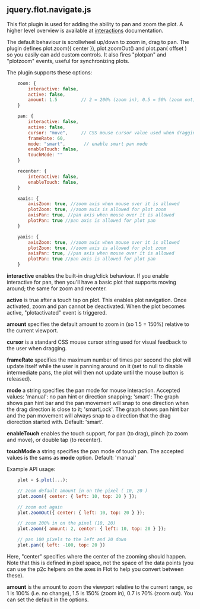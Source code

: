## jquery.flot.navigate.js

This flot plugin is used for adding the ability to pan and zoom the plot.
A higher level overview is available at [interactions](interactions.md) documentation.

The default behaviour is scrollwheel up/down to zoom in, drag
to pan. The plugin defines plot.zoom({ center }), plot.zoomOut() and
plot.pan( offset ) so you easily can add custom controls. It also fires
"plotpan" and "plotzoom" events, useful for synchronizing plots.

The plugin supports these options:
```js
    zoom: {
        interactive: false,
        active: false,
        amount: 1.5         // 2 = 200% (zoom in), 0.5 = 50% (zoom out)
    }

    pan: {
        interactive: false,
        active: false,
        cursor: "move",     // CSS mouse cursor value used when dragging, e.g. "pointer"
        frameRate: 60,
        mode: "smart",       // enable smart pan mode
        enableTouch: false,
        touchMode: ""
    }

    recenter: {
        interactive: false,
        enableTouch: false,
    }

    xaxis: {
        axisZoom: true, //zoom axis when mouse over it is allowed
        plotZoom: true, //zoom axis is allowed for plot zoom
        axisPan: true, //pan axis when mouse over it is allowed
        plotPan: true //pan axis is allowed for plot pan
    }

    yaxis: {
        axisZoom: true, //zoom axis when mouse over it is allowed
        plotZoom: true, //zoom axis is allowed for plot zoom
        axisPan: true, //pan axis when mouse over it is allowed
        plotPan: true //pan axis is allowed for plot pan
    }
```
**interactive** enables the built-in drag/click behaviour. If you enable
interactive for pan, then you'll have a basic plot that supports moving
around; the same for zoom and recenter.

**active** is true after a touch tap on plot. This enables plot navigation.
Once activated, zoom and pan cannot be deactivated. When the plot becomes active,
"plotactivated" event is triggered.

**amount** specifies the default amount to zoom in (so 1.5 = 150%) relative to
the current viewport.

**cursor** is a standard CSS mouse cursor string used for visual feedback to the
user when dragging.

**frameRate** specifies the maximum number of times per second the plot will
update itself while the user is panning around on it (set to null to disable
intermediate pans, the plot will then not update until the mouse button is
released).

**mode** a string specifies the pan mode for mouse interaction. Accepted values:
'manual': no pan hint or direction snapping;
'smart': The graph shows pan hint bar and the pan movement will snap
to one direction when the drag direction is close to it;
'smartLock'. The graph shows pan hint bar and the pan movement will always
snap to a direction that the drag diorection started with.
Default: 'smart'.

**enableTouch** enables the touch support, for pan (to drag), pinch (to zoom and move),
or double tap (to recenter).

**touchMode** a string specifies the pan mode of touch pan.
The accepted values is the sams as **mode** option. Default: 'manual'

Example API usage:
```js
    plot = $.plot(...);

    // zoom default amount in on the pixel ( 10, 20 )
    plot.zoom({ center: { left: 10, top: 20 } });

    // zoom out again
    plot.zoomOut({ center: { left: 10, top: 20 } });

    // zoom 200% in on the pixel (10, 20)
    plot.zoom({ amount: 2, center: { left: 10, top: 20 } });

    // pan 100 pixels to the left and 20 down
    plot.pan({ left: -100, top: 20 })
```

Here, "center" specifies where the center of the zooming should happen. Note
that this is defined in pixel space, not the space of the data points (you can
use the p2c helpers on the axes in Flot to help you convert between these).

**amount** is the amount to zoom the viewport relative to the current range, so
1 is 100% (i.e. no change), 1.5 is 150% (zoom in), 0.7 is 70% (zoom out). You
can set the default in the options.
